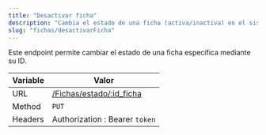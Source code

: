 ```yaml
---
title: "Desactivar ficha"
description: "Cambia el estado de una ficha (activa/inactiva) en el sistema."
slug: "fichas/desactivarFicha"
---
```


Este endpoint permite cambiar el estado de una ficha específica mediante su ID.

| Variable | Valor                                                |
| -------- | ---------------------------------------------------- |
| URL      | [/Fichas/estado/:id_ficha](/Fichas/estado/:id_ficha) |
| Method   | `PUT`                                                |
| Headers  | Authorization : Bearer `token`                       |
